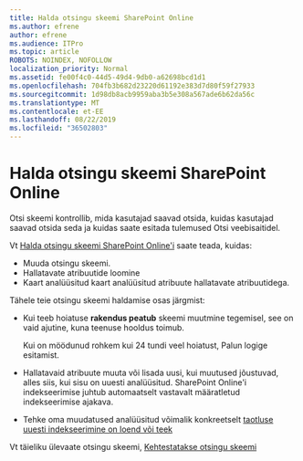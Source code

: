 ```yaml
---
title: Halda otsingu skeemi SharePoint Online
ms.author: efrene
author: efrene
ms.audience: ITPro
ms.topic: article
ROBOTS: NOINDEX, NOFOLLOW
localization_priority: Normal
ms.assetid: fe00f4c0-44d5-49d4-9db0-a62698bcd1d1
ms.openlocfilehash: 704fb3b682d23220d61192e383d7d80f59f27933
ms.sourcegitcommit: 1d98db8acb9959aba3b5e308a567ade6b62da56c
ms.translationtype: MT
ms.contentlocale: et-EE
ms.lasthandoff: 08/22/2019
ms.locfileid: "36502803"
---
```

# <a name="manage-search-schema-in-sharepoint-online"></a>Halda otsingu skeemi SharePoint Online

Otsi skeemi kontrollib, mida kasutajad saavad otsida, kuidas kasutajad saavad otsida seda ja kuidas saate esitada tulemused Otsi veebisaitidel. 

Vt [Halda otsingu skeemi SharePoint Online'i](https://docs.microsoft.com/sharepoint/manage-search-schema) saate teada, kuidas: 
- Muuda otsingu skeemi.
- Hallatavate atribuutide loomine
- Kaart analüüsitud kaart analüüsitud atribuute hallatavate atribuutidega.

Tähele teie otsingu skeemi haldamise osas järgmist:

- Kui teeb hoiatuse **rakendus peatub** skeemi muutmine tegemisel, see on vaid ajutine, kuna teenuse hooldus toimub. 

    Kui on möödunud rohkem kui 24 tundi veel hoiatust, Palun logige esitamist.
- Hallatavaid atribuute muuta või lisada uusi, kui muutused jõustuvad, alles siis, kui sisu on uuesti analüüsitud. SharePoint Online'i indekseerimise juhtub automaatselt vastavalt määratletud indekseerimise ajakava.
- Tehke oma muudatused analüüsitud võimalik konkreetselt [taotluse uuesti indekseerimine on loend või teek](https://docs.microsoft.com/sharepoint/manage-search-schema#request-re-indexing-of-a-document-library-or-list) 

Vt täieliku ülevaate otsingu skeemi, [Kehtestatakse otsingu skeemi](https://blogs.technet.microsoft.com/tothesharepoint/2012/11/25/introducing-search-schema-for-sharepoint-2013/) 


